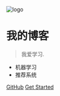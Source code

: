 ![logo](https://docsify.js.org/_media/icon.svg)

# 我的博客

> 我爱学习.

*  机器学习
*  推荐系统
 

[GitHub](https://github.com/heitao5200/my_blog.git)
[Get Started](#quick-start)